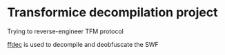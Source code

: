 # Transformice decompilation project

Trying to reverse-engineer TFM protocol

[ffdec](https://github.com/jindrapetrik/jpexs-decompiler) is used to decompile and deobfuscate the SWF
